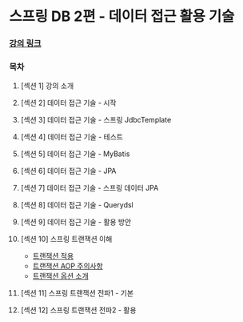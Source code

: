 # 스프링 DB 2편 - 데이터 접근 활용 기술

### [강의 링크](https://www.inflearn.com/course/%EC%8A%A4%ED%94%84%EB%A7%81-db-2/dashboard)

### 목차

1. [섹션 1] 강의 소개



2. [섹션 2] 데이터 접근 기술 - 시작



3. [섹션 3] 데이터 접근 기술 - 스프링 JdbcTemplate



4. [섹션 4] 데이터 접근 기술 - 테스트



5. [섹션 5] 데이터 접근 기술 - MyBatis



6. [섹션 6] 데이터 접근 기술 - JPA



7. [섹션 7] 데이터 접근 기술 - 스프링 데이터 JPA



8. [섹션 8] 데이터 접근 기술 - Querydsl



9. [섹션 9] 데이터 접근 기술 - 활용 방안



10. [섹션 10] 스프링 트랜잭션 이해
    - [트랜잭션 적용](https://github.com/ulimy/study/blob/main/spring/%EA%B0%95%EC%9D%98/%EC%8A%A4%ED%94%84%EB%A7%81%20DB%202%ED%8E%B8%20-%20%EB%8D%B0%EC%9D%B4%ED%84%B0%20%EC%A0%91%EA%B7%BC%20%ED%99%9C%EC%9A%A9%20%EA%B8%B0%EC%88%A0/%5B%20%EC%84%B9%EC%85%98%2010%20%5D%20%EC%8A%A4%ED%94%84%EB%A7%81%20%ED%8A%B8%EB%9E%9C%EC%9E%AD%EC%85%98%20%EC%9D%B4%ED%95%B4/%ED%8A%B8%EB%9E%9C%EC%9E%AD%EC%85%98%20%EC%A0%81%EC%9A%A9.md)
    - [트랜잭션 AOP 주의사항](https://github.com/ulimy/study/blob/main/spring/%EA%B0%95%EC%9D%98/%EC%8A%A4%ED%94%84%EB%A7%81%20DB%202%ED%8E%B8%20-%20%EB%8D%B0%EC%9D%B4%ED%84%B0%20%EC%A0%91%EA%B7%BC%20%ED%99%9C%EC%9A%A9%20%EA%B8%B0%EC%88%A0/%5B%20%EC%84%B9%EC%85%98%2010%20%5D%20%EC%8A%A4%ED%94%84%EB%A7%81%20%ED%8A%B8%EB%9E%9C%EC%9E%AD%EC%85%98%20%EC%9D%B4%ED%95%B4/%ED%8A%B8%EB%9E%9C%EC%9E%AD%EC%85%98%20%EC%A0%81%EC%9A%A9.md)
    - [트랜잭션 옵션 소개](https://github.com/ulimy/study/blob/main/spring/%EA%B0%95%EC%9D%98/%EC%8A%A4%ED%94%84%EB%A7%81%20DB%202%ED%8E%B8%20-%20%EB%8D%B0%EC%9D%B4%ED%84%B0%20%EC%A0%91%EA%B7%BC%20%ED%99%9C%EC%9A%A9%20%EA%B8%B0%EC%88%A0/%5B%20%EC%84%B9%EC%85%98%2010%20%5D%20%EC%8A%A4%ED%94%84%EB%A7%81%20%ED%8A%B8%EB%9E%9C%EC%9E%AD%EC%85%98%20%EC%9D%B4%ED%95%B4/%ED%8A%B8%EB%9E%9C%EC%9E%AD%EC%85%98%20%EC%98%B5%EC%85%98%20%EC%86%8C%EA%B0%9C.md)


11. [섹션 11] 스프링 트랜잭션 전파1 - 기본



12. [섹션 12] 스프링 트랜잭션 전파2 - 활용
